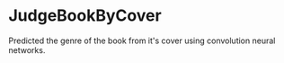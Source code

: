 # JudgeBookByCover
Predicted the genre of the book from it's cover using convolution neural networks.
